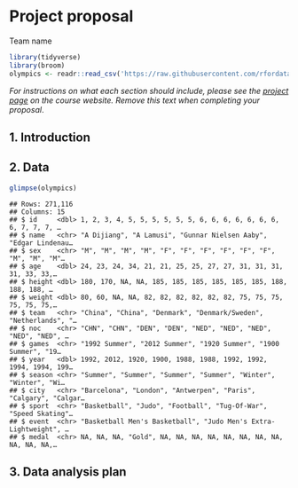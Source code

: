 Project proposal
================
Team name

``` r
library(tidyverse)
library(broom)
olympics <- readr::read_csv('https://raw.githubusercontent.com/rfordatascience/tidytuesday/master/data/2021/2021-07-27/olympics.csv')
```

*For instructions on what each section should include, please see the
[project page](https://idsed.digital/assessments/project/#proposal) on
the course website. Remove this text when completing your proposal*.

## 1. Introduction

## 2. Data

``` r
glimpse(olympics)
```

    ## Rows: 271,116
    ## Columns: 15
    ## $ id     <dbl> 1, 2, 3, 4, 5, 5, 5, 5, 5, 5, 6, 6, 6, 6, 6, 6, 6, 6, 7, 7, 7, …
    ## $ name   <chr> "A Dijiang", "A Lamusi", "Gunnar Nielsen Aaby", "Edgar Lindenau…
    ## $ sex    <chr> "M", "M", "M", "M", "F", "F", "F", "F", "F", "F", "M", "M", "M"…
    ## $ age    <dbl> 24, 23, 24, 34, 21, 21, 25, 25, 27, 27, 31, 31, 31, 31, 33, 33,…
    ## $ height <dbl> 180, 170, NA, NA, 185, 185, 185, 185, 185, 185, 188, 188, 188, …
    ## $ weight <dbl> 80, 60, NA, NA, 82, 82, 82, 82, 82, 82, 75, 75, 75, 75, 75, 75,…
    ## $ team   <chr> "China", "China", "Denmark", "Denmark/Sweden", "Netherlands", "…
    ## $ noc    <chr> "CHN", "CHN", "DEN", "DEN", "NED", "NED", "NED", "NED", "NED", …
    ## $ games  <chr> "1992 Summer", "2012 Summer", "1920 Summer", "1900 Summer", "19…
    ## $ year   <dbl> 1992, 2012, 1920, 1900, 1988, 1988, 1992, 1992, 1994, 1994, 199…
    ## $ season <chr> "Summer", "Summer", "Summer", "Summer", "Winter", "Winter", "Wi…
    ## $ city   <chr> "Barcelona", "London", "Antwerpen", "Paris", "Calgary", "Calgar…
    ## $ sport  <chr> "Basketball", "Judo", "Football", "Tug-Of-War", "Speed Skating"…
    ## $ event  <chr> "Basketball Men's Basketball", "Judo Men's Extra-Lightweight", …
    ## $ medal  <chr> NA, NA, NA, "Gold", NA, NA, NA, NA, NA, NA, NA, NA, NA, NA, NA,…

## 3. Data analysis plan
